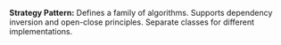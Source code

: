 **Strategy Pattern:** Defines a family of algorithms. Supports dependency inversion and open-close principles. Separate classes for different implementations.